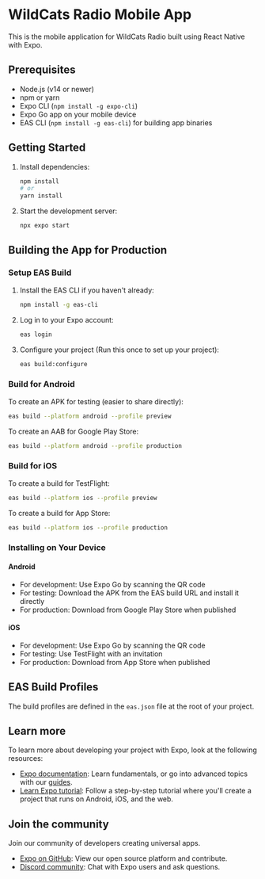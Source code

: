 # WildCats Radio Mobile App

This is the mobile application for WildCats Radio built using React Native with Expo.

## Prerequisites

- Node.js (v14 or newer)
- npm or yarn
- Expo CLI (`npm install -g expo-cli`)
- Expo Go app on your mobile device
- EAS CLI (`npm install -g eas-cli`) for building app binaries

## Getting Started

1. Install dependencies:
   ```bash
   npm install
   # or
   yarn install
   ```

2. Start the development server:
   ```bash
   npx expo start
   ```

## Building the App for Production

### Setup EAS Build

1. Install the EAS CLI if you haven't already:
   ```bash
   npm install -g eas-cli
   ```

2. Log in to your Expo account:
   ```bash
   eas login
   ```

3. Configure your project (Run this once to set up your project):
   ```bash
   eas build:configure
   ```

### Build for Android

To create an APK for testing (easier to share directly):
```bash
eas build --platform android --profile preview
```

To create an AAB for Google Play Store:
```bash
eas build --platform android --profile production
```

### Build for iOS

To create a build for TestFlight:
```bash
eas build --platform ios --profile preview
```

To create a build for App Store:
```bash
eas build --platform ios --profile production
```

### Installing on Your Device

#### Android
- For development: Use Expo Go by scanning the QR code
- For testing: Download the APK from the EAS build URL and install it directly
- For production: Download from Google Play Store when published

#### iOS
- For development: Use Expo Go by scanning the QR code
- For testing: Use TestFlight with an invitation
- For production: Download from App Store when published

## EAS Build Profiles

The build profiles are defined in the `eas.json` file at the root of your project.

## Learn more

To learn more about developing your project with Expo, look at the following resources:

- [Expo documentation](https://docs.expo.dev/): Learn fundamentals, or go into advanced topics with our [guides](https://docs.expo.dev/guides).
- [Learn Expo tutorial](https://docs.expo.dev/tutorial/introduction/): Follow a step-by-step tutorial where you'll create a project that runs on Android, iOS, and the web.

## Join the community

Join our community of developers creating universal apps.

- [Expo on GitHub](https://github.com/expo/expo): View our open source platform and contribute.
- [Discord community](https://chat.expo.dev): Chat with Expo users and ask questions.
